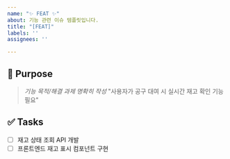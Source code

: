 ```yaml
---
name: "✨ FEAT ✨"
about: 기능 관련 이슈 템플릿입니다.
title: "[FEAT]"
labels: ''
assignees: ''

---
```


<!--
## 🔍 title
- title: "[FEAT] 로그인 버튼 추가 (작성하고 삭제해 주세요)
 -->

## 🎯 Purpose
> *기능 목적/해결 과제 명확히 작성*
"사용자가 공구 대여 시 실시간 재고 확인 기능 필요"

## ✅ Tasks
- [ ] 재고 상태 조회 API 개발
- [ ] 프론트엔드 재고 표시 컴포넌트 구현

